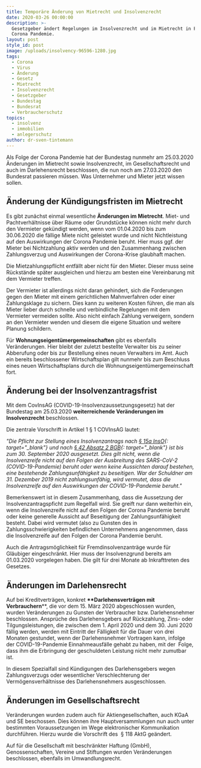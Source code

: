 ```yaml
---
title: Temporäre Änderung von Mietrecht und Insolvenzrecht
date: 2020-03-26 00:00:00
description: >-
  Gesetzgeber ändert Regelungen im Insolvenzrecht und im Mietrecht in Folge der
  Corona Pandemie.
layout: post
style_id: post
image: /uploads/insolvency-96596-1280.jpg
tags:
  - Corona
  - Virus
  - Änderung
  - Gesetz
  - Mietrecht
  - Insolvenzrecht
  - Gesetzgeber
  - Bundestag
  - Bundesrat
  - Verbraucherschutz
topics:
  - insolvenz
  - immobilien
  - anlegerschutz
author: dr-sven-tintemann
---
```


Als Folge der Corona Pandemie hat der Bundestag nunmehr am 25.03.2020 Änderungen im Mietrecht sowie Insolvenzrecht, im Gesellschaftsrecht und auch im Darlehensrecht beschlossen, die nun noch am 27.03.2020 den Bundesrat passieren müssen. Was Unternehmer und Mieter jetzt wissen sollen.&nbsp;

## Änderung der Kündigungsfristen im Mietrecht

Es gibt zunächst einmal wesentliche **Änderungen im Mietrecht**. Miet- und Pachtverhältnisse über Räume oder Grundstücke können nicht mehr durch den Vermieter gekündigt werden, wenn vom 01.04.2020 bis zum 30.06.2020 die fällige Miete nicht geleistet wurde und nicht Nichtleistung auf den Auswirkungen der Corona Pandemie beruht. Hier muss ggf. der Mieter bei Nichtzahlung aktiv werden und den Zusammenhang zwischen Zahlungsverzug und Auswirkungen der Corona-Krise glaubhaft machen.&nbsp;

Die Mietzahlungspflicht entfällt aber nicht für den Mieter. Dieser muss seine Rückstände später ausgleichen und hierzu am besten eine Vereinbarung mit dem Vermieter treffen.&nbsp;

Der Vermieter ist allerdings nicht daran gehindert, sich die Forderungen gegen den Mieter mit einem gerichtlichen Mahnverfahren oder einer Zahlungsklage zu sichern. Dies kann zu weiteren Kosten führen, die man als Mieter lieber durch schnelle und verbindliche Regelungen mit dem Vermieter vermeiden sollte. Also nicht einfach Zahlung verweigern, sondern an den Vermieter wenden und diesem die eigene Situation und weitere Planung schildern.&nbsp;&nbsp;

Für&nbsp;**Wohnungseigentümergemeinschaften**&nbsp;gibt es ebenfalls Veränderungen. Hier bleibt der zuletzt bestellte Verwalter bis zu seiner Abberufung oder bis zur Bestellung eines neuen Verwalters im Amt. Auch ein bereits beschlossener Wirtschaftsplan gilt nunmehr bis zum Beschluss eines neuen Wirtschaftsplans durch die Wohnungseigentümergemeinschaft fort.

## Änderung bei der Insolvenzantragsfrist

Mit dem CovInsAG (COVID-19-Insolvenzaussetzungsgesetz) hat der Bundestag am 25.03.2020 **weiterreichende Veränderungen im Insolvenzrecht** beschlossen.&nbsp;

Die zentrale Vorschrift in Artikel 1 &sect; 1 COVInsAG lautet:&nbsp;

*"Die Pflicht zur Stellung eines Insolvenzantrags nach&nbsp;[&sect; 15a InsO](http://dejure.org/gesetze/InsO/15a.html){: target="_blank"}&nbsp;und nach&nbsp;[&sect; 42 Absatz 2 BGB](http://dejure.org/gesetze/BGB/42.html){: target="_blank"}&nbsp;ist bis zum 30. September 2020 ausgesetzt. Dies gilt nicht, wenn die Insolvenzreife nicht auf den Folgen der Ausbreitung des SARS-CoV-2 (COVID-19-Pandemie) beruht oder wenn keine Aussichten darauf bestehen, eine bestehende Zahlungsunfähigkeit zu beseitigen. War der Schuldner am 31. Dezember 2019 nicht zahlungsunfähig, wird vermutet, dass die Insolvenzreife auf den Auswirkungen der COVID-19-Pandemie beruht."*

Bemerkenswert ist in diesem Zusammenhang, dass die Aussetzung der Insolvenzantragspficht zum Regelfall wird. Sie greift nur dann weiterhin ein, wenn die Insolvenzreife nicht auf den Folgen der Corona Pandemie beruht oder keine generelle Aussicht auf Beseitigung der Zahlungsunfähigkeit besteht. Dabei wird vermutet (also zu Gunsten des in Zahlungsschwierigkeiten befindlichen Unternehmens angenommen, dass die Insolvenzreife auf den Folgen der Corona Pandemie beruht.&nbsp;

Auch die Antragsmöglichkeit für Fremdinsolvenzanträge wurde für Gläubiger eingeschränkt. Hier muss der Insolvenzgrund bereits am 01.03.2020 vorgelegen haben. Die gilt für drei Monate ab Inkrafttreten des Gesetzes.&nbsp;

## Änderungen im Darlehensrecht

Auf bei Kreditverträgen, konkret **\*\*Darlehensverträgen mit Verbrauchern**\*\*, die vor dem 15. März 2020 abgeschlossen wurden, wurden Veränderungen zu Gunsten der Verbraucher bzw. Darlehensnehmer beschlossen. Ansprüche des Darlehensgebers auf Rückzahlung, Zins- oder Tilgungsleistungen, die zwischen dem 1. April 2020 und dem 30. Juni 2020 fällig werden, werden mit Eintritt der Fälligkeit für die Dauer von drei Monaten gestundet, wenn der Darlehensnehmer Vortragen kann, infolge der COVID-19-Pandemie Einnahmeausfälle gehabt zu haben, mit der&nbsp; Folge, dass ihm die Erbringung der geschuldeten Leistung nicht mehr zumutbar ist.

In diesem Spezialfall sind Kündigungen des Darlehensgebers wegen Zahlungsverzugs oder wesentlicher Verschlechterung der Vermögensverhältnisse des Darlehensnehmers ausgeschlossen.

## Änderungen im Gesellschaftsrecht

Veränderungen wurden zudem auch für Aktiengesellschaften, auch KGaA und SE beschossen. Dies können ihre Hauptversammlungen nun auch unter bestimmten Voraussetzungen im Wege elektronischer Kommunikation durchführen. Hierzu wurde die Vorschrift des&nbsp; &sect; 118 AktG geändert.&nbsp;

Auf für die Gesellschaft mit beschränkter Haftung (GmbH), Genossenschaften, Vereine und Stiftungen wurden Veränderungen beschlossen, ebenfalls im Umwandlungsrecht.&nbsp;

&nbsp;

&nbsp;

&nbsp;